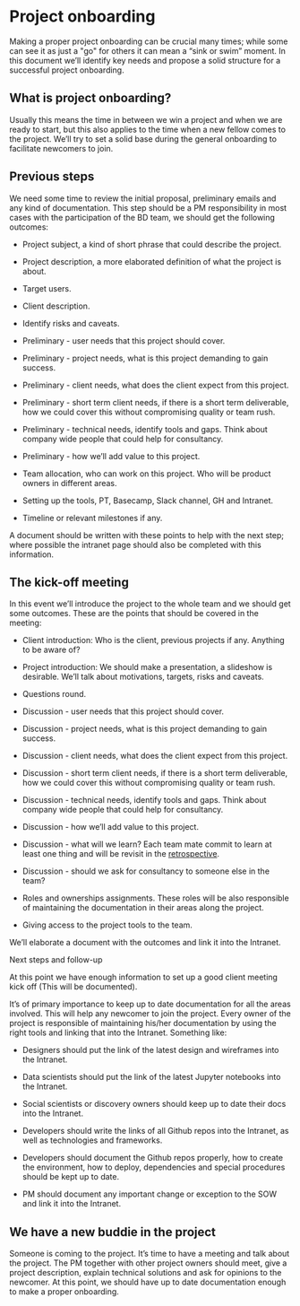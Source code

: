 # **Project onboarding**

Making a proper project onboarding can be crucial many times; while some can see it as  just a "go" for others it can mean a “sink or swim” moment. In this document we’ll identify key needs and propose a solid structure for a successful project onboarding.

## What is project onboarding?

Usually this means the time in between we win a project and when we are ready to start, but this also applies to the time when a new fellow comes to the project. We’ll try to set a solid base during the general onboarding to facilitate newcomers to join.

## Previous steps

We need some time to review the initial proposal, preliminary emails and any kind of documentation. This step should be a PM responsibility in most cases with the participation of  the BD team, we should get the following outcomes:

* Project subject, a kind of short phrase that could describe the project.

* Project description, a more elaborated definition of what the project is about.

* Target users.

* Client description.

* Identify risks and caveats.

* Preliminary - user needs that this project should cover.

* Preliminary - project needs, what is this project demanding to gain success.

* Preliminary - client needs, what does the client expect from this project. 

* Preliminary - short term client needs, if there is a short term deliverable, how we could cover this without compromising quality or team rush.

* Preliminary - technical needs, identify tools and gaps. Think about company wide people that could help for consultancy.

* Preliminary - how we’ll add value to this project.

* Team allocation, who can work on this project. Who will be product owners in different areas.

* Setting up the tools, PT, Basecamp, Slack channel, GH and Intranet.

* Timeline or relevant milestones if any.

A document should be written with these points to help with the next step; where possible the intranet page should also be completed with this information.

## The kick-off meeting

In this event we’ll introduce the project to the whole team and we should get some outcomes. These are the points that should be covered in the meeting:

* Client introduction: Who is the client, previous projects if any. Anything to be aware of? 

* Project introduction: We should make a presentation, a slideshow is desirable. We’ll talk about motivations, targets, risks and caveats.

* Questions round.

* Discussion - user needs that this project should cover.

* Discussion - project needs, what is this project demanding to gain success.

* Discussion - client needs, what does the client expect from this project. 

* Discussion - short term client needs, if there is a short term deliverable, how we could cover this without compromising quality or team rush.

* Discussion - technical needs, identify tools and gaps. Think about company wide people that could help for consultancy.

* Discussion - how we’ll add value to this project.

* Discussion - what will we learn? Each team mate commit to learn at least one thing and will be revisit in the [retrospective](https://docs.google.com/document/d/1JyvaJ8hzm_w7axakCi3d7qPTdVG2SiWUPKdEv8F8qfQ/edit).

* Discussion - should we ask for consultancy to someone else in the team?

* Roles and ownerships assignments. These roles will be also responsible of maintaining the documentation in their areas along the project.

* Giving access to the project tools to the team.

We’ll elaborate a document with the outcomes and link it into the Intranet. 

Next steps and follow-up

At this point we have enough information to set up a good client meeting kick off (This will be documented).

It’s of primary importance to keep up to date documentation for all the areas involved. This will help any newcomer to join the project. Every owner of the project is responsible of maintaining his/her documentation by using the right tools and linking that into the Intranet. Something like:

* Designers should put the link of the latest design and wireframes into the Intranet.

* Data scientists should put the link of the latest Jupyter notebooks into the Intranet.

* Social scientists or discovery owners should keep up to date their docs into the Intranet.

* Developers should write the links of all Github repos into the Intranet, as well as technologies and frameworks.

* Developers should document the Github repos properly, how to create the environment, how to deploy, dependencies and special procedures should be kept up to date.

* PM should document any important change or exception to the SOW and link it into the Intranet.

 

## We have a new buddie in the project

Someone is coming to the project. It’s time to have a meeting and talk about the project. The PM together with other project owners should meet, give a project description, explain technical solutions and ask for opinions to the newcomer. At this point, we should have up to date documentation enough to make a proper onboarding.


